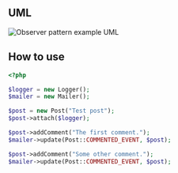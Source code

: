 ## UML

![Observer pattern example UML](https://raw.githubusercontent.com/bilyiv/design-patterns-php-examples/master/ObserverPattern/PostCommentsExample/uml.png)

## How to use
```php
<?php

$logger = new Logger();
$mailer = new Mailer();

$post = new Post("Test post");
$post->attach($logger);

$post->addComment("The first comment.");
$mailer->update(Post::COMMENTED_EVENT, $post);

$post->addComment("Some other comment.");
$mailer->update(Post::COMMENTED_EVENT, $post);
```
